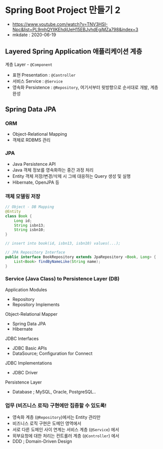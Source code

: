 # Spring Boot Project 만들기 2

- https://www.youtube.com/watch?v=TNV3HSI-Npc&list=PL9mhQYIlKEhdjUeH15EBJvhdEgjMZa798&index=3
- mkdate : 2020-06-19

## Layered Spring Application 애플리케이션 계층

계층 Layer - `@Component`

- 표현 Presentation : `@Controller`
- 서비스 Service : `@Service`
- 영속화 Persistence : `@Repository`, 여기서부터 윗방향으로 순서대로 개발, 계층 완성

## Spring Data JPA

### ORM

- Object-Relational Mapping
- 객체로 RDBMS 관리

### JPA

- Java Persistence API
- Java 객체 정보를 영속화하는 중간 과정 처리
- Entity 객체 저장/변경/삭제 시 그에 대응하는 Query 생성 및 실행
- Hibernate, OpenJPA 등

### 객체 모델링 저장

```java
// Object - DB Mapping
@Entity
class Book {
    Long id;
    String isbn13;
    String isbn10;
}

// insert into book(id, isbn13, isbn10) values(...);

// JPA Repository Interface
public interface BookRepository extends JpaRepository <Book, Long> {
    List<Book> findByNameLike(String name);
}
```

### Service (Java Class) to Persistence Layer (DB)

Application Modules
- Repository
- Repository Implements

Object-Relational Mapper
- Spring Data JPA
- Hibernate

JDBC Interfaces
- JDBC Basic APIs
- DataSource; Configuration for Connect

JDBC Implementations
- JDBC Driver

Persistence Layer
- Database ; MySQL, Oracle, PostgreSQL..

### 업무 (비즈니스 로직) 구현에만 집중할 수 있도록!

- 영속화 계층 (`@Repository`)에서는 Entity 관리만
- 비즈니스 로직 구현은 도메인 영역에서
- 서로 다른 도메인 사이 연계는 서비스 계층 (`@Service`) 에서
- 외부요청에 대한 처리는 컨트롤러 계층 (`@Controller`) 에서
- DDD ; Domain-Driven Design
